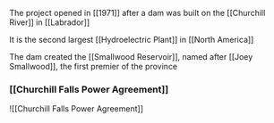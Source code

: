 The project opened in [[1971]] after a dam was built on the [[Churchill River]] in [[Labrador]]

It is the second largest [[Hydroelectric Plant]] in [[North America]]

The dam created the [[Smallwood Reservoir]], named after [[Joey Smallwood]], the first premier of the province

### [[Churchill Falls Power Agreement]]
![[Churchill Falls Power Agreement]]
